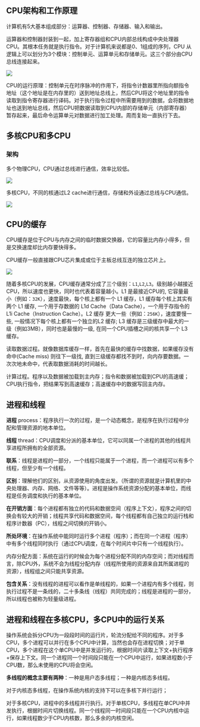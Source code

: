 ## CPU架构和工作原理

计算机有5大基本组成部分：运算器、控制器、存储器、输入和输出。

运算器和控制器封装到一起，加上寄存器组和CPU内部总线构成中央处理器CPU。其根本任务就是执行指令。对于计算机来说都是0、1组成的序列，CPU 从逻辑上可以划分为3个模块：控制单元、运算单元和存储单元。这三个部分由CPU总线连接起来。

![](https://shengbucket.oss-cn-hangzhou.aliyuncs.com/pics/asLfH.jpg)

CPU的运行原理：控制单元在时序脉冲的作用下，将指令计数器里所指向额指令地址（这个地址是在内存里的）送到地址总线上，然后CPU将这个地址里的指令读取到指令寄存器进行译码。对于执行指令过程中所需要用到的数据，会将数据地址也送到地址总线，然后CPU把数据读取到CPU内部的存储单元（内部寄存器）暂存起来，最后命令运算单元对数据进行加工处理。周而复始一直执行下去。



## 多核CPU和多CPU

### 架构

多个物理CPU，CPU通过总线进行通信，效率比较低。

![](https://shengbucket.oss-cn-hangzhou.aliyuncs.com/pics/7dydS.jpg)

多核CPU，不同的核通过L2 cache进行通信，存储和外设通过总线与CPU通信。

![](https://shengbucket.oss-cn-hangzhou.aliyuncs.com/pics/yYUrz.jpg)

## CPU的缓存

CPU缓存是位于CPU与内存之间的临时数据交换器，它的容量比内存小得多，但是交换速度却比内存要快得多。

CPU缓存一般直接跟CPU芯片集成或位于主板总线互连的独立芯片上。

![](https://shengbucket.oss-cn-hangzhou.aliyuncs.com/pics/PWV8O.jpg)

随着多核CPU的发展，CPU缓存通常分成了三个级别：`L1`,`L2`,`L3`。级别越小越接近CPU，所以速度也更快，同时也代表着容量越小。L1 是最接近CPU的, 它容量最小（例如：`32K`），速度最快，每个核上都有一个 L1 缓存，L1 缓存每个核上其实有两个 L1 缓存, 一个用于存数据的 L1d Cache（Data Cache），一个用于存指令的 L1i Cache（Instruction Cache）。L2 缓存 更大一些（例如：`256K`），速度要慢一些, 一般情况下每个核上都有一个独立的L2 缓存; L3 缓存是三级缓存中最大的一级（例如3MB），同时也是最慢的一级, 在同一个CPU插槽之间的核共享一个 L3 缓存。

读取数据过程。就像数据库缓存一样，首先在最快的缓存中找数据，如果缓存没有命中(Cache miss) 则往下一级找, 直到三级缓存都找不到时，向内存要数据。一次次地未命中，代表取数据消耗的时间越长。

计算过程。程序以及数据被加载到主内存；指令和数据被加载到CPU的高速缓；CPU执行指令，把结果写到高速缓存；高速缓存中的数据写回主内存。



## 进程和线程

**进程** process：程序执行一次的过程，是一个动态概念，是程序在执行过程中分配和管理资源的地本单位。

**线程** thread：CPU调度和分派的基本单位，它可以同属一个进程的其他的线程共享进程所拥有的全部资源。

**联系**：线程是进程的一部分，一个线程只能属于一个进程，而一个进程可以有多个线程，但至少有一个线程。

**区别**：理解他们的区别，从资源使用的角度出发。（所谓的资源就是计算机里的中央处理器、内存、网络、文件等等）。进程是操作系统资源分配的基本单位，而线程是任务调度和执行的基本单位。

**在开销方面**：每个进程都有独立的代码和数据空间（程序上下文），程序之间的切换会有较大的开销；线程共享代码和数据空间，每个线程都有自己独立的运行栈和程序计数器（PC），线程之间切换的开销小。

**所处环境**：在操作系统中能同时运行多个进程（程序）；而在同一个进程（程序）中有多个线程同时执行（通过CPU调度，在每个时间片中只有一个线程执行）。

内存分配方面：系统在运行的时候会为每个进程分配不同的内存空间；而对线程而言，除CPU外，系统不会为线程分配内存（线程所使用的资源来自其所属进程的资源），线程组之间只能共享资源。

**包含关系**：没有线程的进程可以看作是单线程的，如果一个进程内有多个线程，则执行过程不是一条线的，二十多条线（线程）共同完成的；线程是进程的一部分，所以线程也被称为轻量级进程。

## 进程和线程在多核CPU，多CPU中的运行关系

操作系统会拆分CPU为一段段时间的运行片，轮流分配给不同的程序。对于多CPU，多个进程可以并行在多个CPU中计算，当然也会存在进程切换；对于单CPU，多个进程在这个单CPU中是并发运行的，根据时间片读取上下文+执行程序+保存上下文。同一个进程同一个时间段只能在一个CPU中运行，如果进程数小于CPU数，那么未使用的CPU将会空闲。

**多线程的概念主要有两种**：一种是用户态多线程；一种是内核态多线程。

对于内核态多线程，在操作系统内核的支持下可以在多核下并行运行；

对于多核CPU，进程中的多线程并行执行。对于单核CPU，多线程在单CPU中并发执行，根据时间片切换线程。同一个线程同一时间段只能在一个CPU内核中运行，如果线程数少于CPU内核数，那么多余的内核空闲。